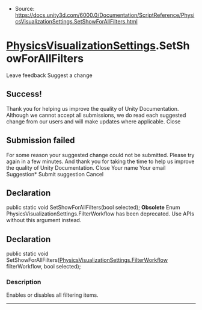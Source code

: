 * Source: https://docs.unity3d.com/6000.0/Documentation/ScriptReference/PhysicsVisualizationSettings.SetShowForAllFilters.html

#  [PhysicsVisualizationSettings](https://docs.unity3d.com/6000.0/Documentation/ScriptReference/PhysicsVisualizationSettings.html).SetShowForAllFilters
Leave feedback
Suggest a change
## Success!
Thank you for helping us improve the quality of Unity Documentation. Although we cannot accept all submissions, we do read each suggested change from our users and will make updates where applicable.
Close
## Submission failed
For some reason your suggested change could not be submitted. Please <a>try again</a> in a few minutes. And thank you for taking the time to help us improve the quality of Unity Documentation.
Close
Your name Your email Suggestion* Submit suggestion
Cancel
## Declaration
public static void SetShowForAllFilters(bool selected); 
**Obsolete** Enum PhysicsVisualizationSettings.FilterWorkflow has been deprecated. Use APIs without this argument instead.
## Declaration
public static void SetShowForAllFilters([PhysicsVisualizationSettings.FilterWorkflow](https://docs.unity3d.com/6000.0/Documentation/ScriptReference/PhysicsVisualizationSettings.FilterWorkflow.html) filterWorkflow, bool selected); 
### Description
Enables or disables all filtering items.
* * *
